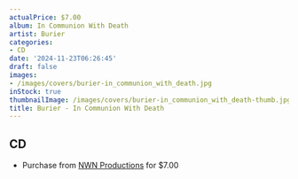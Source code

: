 ```yaml
---
actualPrice: $7.00
album: In Communion With Death
artist: Burier
categories:
- CD
date: '2024-11-23T06:26:45'
draft: false
images:
- /images/covers/burier-in_communion_with_death.jpg
inStock: true
thumbnailImage: /images/covers/burier-in_communion_with_death-thumb.jpg
title: Burier - In Communion With Death
---
```


## CD
* Purchase from [NWN Productions](http://shop.nwnprod.com/index.php?route=product/product&path=93&product_id=41575&sort=pd.name&order=ASC) for $7.00
